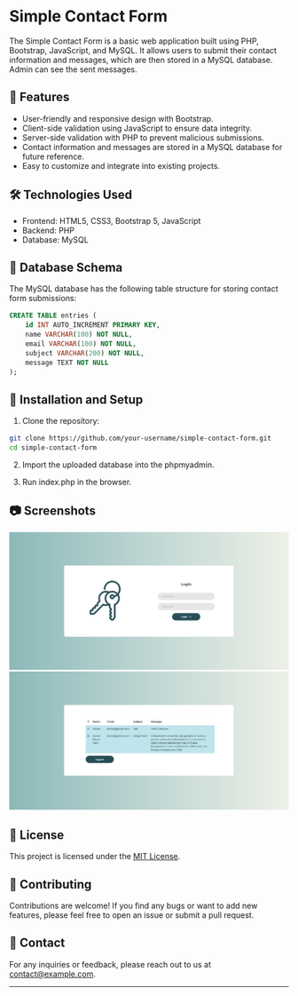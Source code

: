 # Simple Contact Form

The Simple Contact Form is a basic web application built using PHP, Bootstrap, JavaScript, and MySQL. It allows users to submit their contact information and messages, which are then stored in a MySQL database. Admin can see the sent messages.

## 🚀 Features

- User-friendly and responsive design with Bootstrap.
- Client-side validation using JavaScript to ensure data integrity.
- Server-side validation with PHP to prevent malicious submissions.
- Contact information and messages are stored in a MySQL database for future reference.
- Easy to customize and integrate into existing projects.

## 🛠️ Technologies Used

- Frontend: HTML5, CSS3, Bootstrap 5, JavaScript
- Backend: PHP
- Database: MySQL

## 📄 Database Schema

The MySQL database has the following table structure for storing contact form submissions:

```sql
CREATE TABLE entries (
    id INT AUTO_INCREMENT PRIMARY KEY,
    name VARCHAR(100) NOT NULL,
    email VARCHAR(100) NOT NULL,
    subject VARCHAR(200) NOT NULL,
    message TEXT NOT NULL
);
```

## 📝 Installation and Setup

1. Clone the repository:

```bash
git clone https://github.com/your-username/simple-contact-form.git
cd simple-contact-form
```

2. Import the uploaded database into the phpmyadmin.

3. Run index.php in the browser.

## 📷 Screenshots

![Admin Login Screen](https://github.com/Towkir7970/Simple-Contact-Us-Form/blob/98873a8003b00aeb61883cceaff768a35c9e5fde/contact%20us%20screenshots/admin%20login%20page.png)
![Database Records](https://github.com/Towkir7970/Simple-Contact-Us-Form/blob/98873a8003b00aeb61883cceaff768a35c9e5fde/contact%20us%20screenshots/after%20second%20entry.png)

## 📄 License

This project is licensed under the [MIT License](LICENSE).

## 🤝 Contributing

Contributions are welcome! If you find any bugs or want to add new features, please feel free to open an issue or submit a pull request.

## 📧 Contact

For any inquiries or feedback, please reach out to us at contact@example.com.

---
